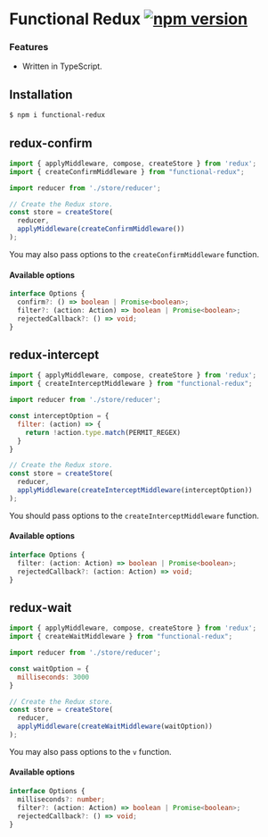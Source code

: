 # Functional Redux [![npm version](https://badge.fury.io/js/functional-redux.svg)](https://badge.fury.io/js/functional-redux)

### Features

- Written in TypeScript.

## Installation

```sh
$ npm i functional-redux
```

## redux-confirm


```js
import { applyMiddleware, compose, createStore } from 'redux';
import { createConfirmMiddleware } from "functional-redux";

import reducer from './store/reducer';

// Create the Redux store.
const store = createStore(
  reducer,
  applyMiddleware(createConfirmMiddleware())
);
```

You may also pass options to the `createConfirmMiddleware` function.

#### Available options

```typescript
interface Options {
  confirm?: () => boolean | Promise<boolean>;
  filter?: (action: Action) => boolean | Promise<boolean>;
  rejectedCallback?: () => void;
}
```


## redux-intercept

```js
import { applyMiddleware, compose, createStore } from 'redux';
import { createInterceptMiddleware } from "functional-redux";

import reducer from './store/reducer';

const interceptOption = {
  filter: (action) => {
    return !action.type.match(PERMIT_REGEX)
  }
}

// Create the Redux store.
const store = createStore(
  reducer,
  applyMiddleware(createInterceptMiddleware(interceptOption))
);
```

You should pass options to the `createInterceptMiddleware` function.

#### Available options

```typescript
interface Options {
  filter: (action: Action) => boolean | Promise<boolean>;
  rejectedCallback?: (action: Action) => void;
}
```

## redux-wait


```js
import { applyMiddleware, compose, createStore } from 'redux';
import { createWaitMiddleware } from "functional-redux";

import reducer from './store/reducer';

const waitOption = {
  milliseconds: 3000
}

// Create the Redux store.
const store = createStore(
  reducer,
  applyMiddleware(createWaitMiddleware(waitOption))
);
```

You may also pass options to the `v` function.

#### Available options

```typescript
interface Options {
  milliseconds?: number;
  filter?: (action: Action) => boolean | Promise<boolean>;
  rejectedCallback?: () => void;
}
```

